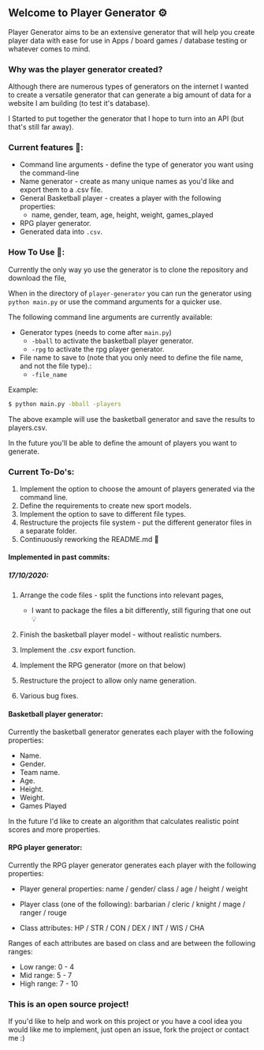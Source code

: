 ## Welcome to Player Generator :gear:

Player Generator aims to be an extensive generator that will help you create player data with ease for use in Apps / board games / database testing or whatever comes to mind.

### Why was the player generator created?

Although there are numerous types of generators on the internet I wanted to create a versatile generator that can generate a big amount of data for a website I am building (to test it's database).

I Started to put together the generator that I hope to turn into an API (but that's still far away).



### Current features :rocket::

- Command line arguments - define the type of generator you want using the command-line
- Name generator - create as many unique names as you'd like and export them to a .csv file.
- General Basketball player - creates a player with the following properties:
  - name, gender, team, age, height, weight, games_played
- RPG player generator.
- Generated data into `.csv`.



### How To Use :wrench::

Currently the only way yo use the generator is to clone the repository and download the file,

When in the directory of `player-generator` you can run the generator using `python main.py` or use the command arguments for a quicker use.

The following command line arguments are currently available:

- Generator types (needs to come after `main.py`)
  - `-bball` to activate the basketball player generator.
  - `-rpg` to activate the rpg player generator.
- File name to save to (note that you only need to define the file name, and not the file type).:
  - `-file_name`

Example:

```bash
$ python main.py -bball -players
```

The above example will use the basketball generator and save the results to players.csv.

In the future you'll be able to define the amount of players you want to generate.



### Current To-Do's:

1. Implement the option to choose the amount of players generated via the command line.
2. Define the requirements to create new sport models.
4. Implement the option to save to different file types.
5. Restructure the projects file system - put the different generator files in a separate folder.
6. Continuously reworking the README.md :raised_hands:



#### Implemented in past commits:

##### 17/10/2020:

1. Arrange the code files - split the functions into relevant pages,
   - I want to package the files a bit differently, still figuring that one out :bulb:
2. Finish the basketball player model - without realistic numbers.
3. Implement the .csv export function.
4. Implement the RPG generator (more on that below)
5. Restructure the project to allow only name generation.

6. Various bug fixes.

#### Basketball player generator:

Currently the basketball generator generates each player with the following properties:

- Name.
- Gender.
- Team name.
- Age.
- Height.
- Weight.
- Games Played

In the future I'd like to create an algorithm that calculates realistic point scores and more properties.



#### RPG player generator:

Currently the RPG player generator generates each player with the following properties:

- Player general properties: name / gender/ class / age / height / weight

- Player class (one of the following): barbarian / cleric / knight / mage / ranger / rouge
- Class attributes: HP / STR / CON / DEX / INT / WIS / CHA

Ranges of each attributes are based on class and are between the following ranges:

- Low range: 0 - 4
- Mid range: 5 - 7
- High range: 7 - 10



### This is an open source project!

If you'd like to help and work on this project or you have a cool idea you would like me to implement, just open an issue, fork the project or contact me :)

